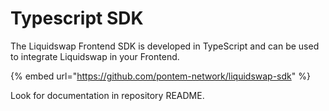 # Typescript SDK

The Liquidswap Frontend SDK is developed in TypeScript and can be used to integrate Liquidswap in your Frontend.

{% embed url="https://github.com/pontem-network/liquidswap-sdk" %}

Look for documentation in repository README.
